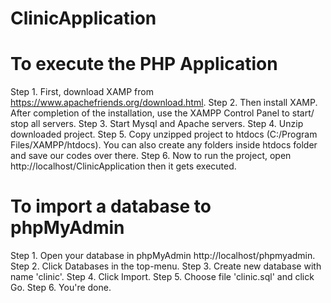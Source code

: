 # ClinicApplication


# To execute the PHP Application
Step 1. First, download XAMP from https://www.apachefriends.org/download.html. 
Step 2. Then install XAMP. After completion of the installation, use the XAMPP Control Panel to start/ stop all servers.
Step 3. Start Mysql and Apache servers.
Step 4. Unzip downloaded project.
Step 5. Copy unzipped project to htdocs (C:/Program Files/XAMPP/htdocs). You can also create any folders inside htdocs folder and save our codes over there.
Step 6. Now to run the project, open http://localhost/ClinicApplication then it gets executed.


# To import a database to phpMyAdmin
Step 1. Open your database in phpMyAdmin http://localhost/phpmyadmin.
Step 2. Click Databases in the top-menu.
Step 3. Create new database with name 'clinic'. 
Step 4. Click Import.
Step 5. Choose file 'clinic.sql' and click Go.
Step 6. You're done.
